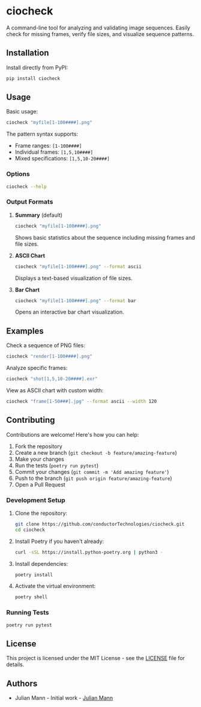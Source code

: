 # ciocheck

A command-line tool for analyzing and validating image sequences. Easily check for missing frames, verify file sizes, and visualize sequence patterns.

## Installation

Install directly from PyPI:
```bash
pip install ciocheck
```

## Usage

Basic usage:
```bash
ciocheck "myfile[1-100####].png"
```

The pattern syntax supports:
- Frame ranges: `[1-100####]`
- Individual frames: `[1,5,10####]`
- Mixed specifications: `[1,5,10-20####]`

### Options

```bash
ciocheck --help
```

### Output Formats

1. **Summary** (default)
   ```bash
   ciocheck "myfile[1-100####].png"
   ```
   Shows basic statistics about the sequence including missing frames and file sizes.

2. **ASCII Chart**
   ```bash
   ciocheck "myfile[1-100####].png" --format ascii
   ```
   Displays a text-based visualization of file sizes.

3. **Bar Chart**
   ```bash
   ciocheck "myfile[1-100####].png" --format bar
   ```
   Opens an interactive bar chart visualization.

## Examples

Check a sequence of PNG files:
```bash
ciocheck "render[1-100####].png"
```

Analyze specific frames:
```bash
ciocheck "shot[1,5,10-20####].exr"
```

View as ASCII chart with custom width:
```bash
ciocheck "frame[1-50###].jpg" --format ascii --width 120
```

## Contributing

Contributions are welcome! Here's how you can help:

1. Fork the repository
2. Create a new branch (`git checkout -b feature/amazing-feature`)
3. Make your changes
4. Run the tests (`poetry run pytest`)
5. Commit your changes (`git commit -m 'Add amazing feature'`)
6. Push to the branch (`git push origin feature/amazing-feature`)
7. Open a Pull Request

### Development Setup

1. Clone the repository:
   ```bash
   git clone https://github.com/conductorTechnologies/ciocheck.git
   cd ciocheck
   ```

2. Install Poetry if you haven't already:
   ```bash
   curl -sSL https://install.python-poetry.org | python3 -
   ```

3. Install dependencies:
   ```bash
   poetry install
   ```

4. Activate the virtual environment:
   ```bash
   poetry shell
   ```

### Running Tests

```bash
poetry run pytest
```

## License

This project is licensed under the MIT License - see the [LICENSE](LICENSE) file for details.

## Authors

- Julian Mann - Initial work - [Julian Mann](https://github.com/hoolymama)

